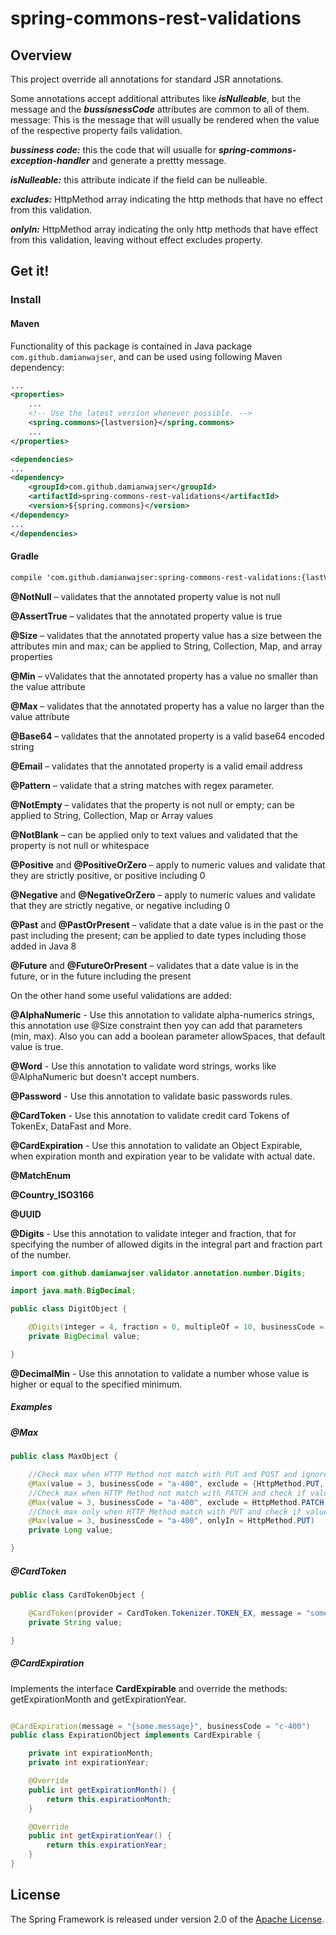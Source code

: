 # spring-commons-rest-validations

## Overview

This project override all annotations for standard JSR annotations.

Some annotations accept additional attributes like ***isNulleable***, but the message and the ***bussisnessCode***
attributes are common to all of them. message: This is the message that will usually be rendered when the value of the
respective property fails validation.

***bussiness code:*** this the code that will usualle for ***spring-commons-exception-handler*** and generate a prettty
message.

***isNulleable:*** this attribute indicate if the field can be nulleable.

***excludes:*** HttpMethod array indicating the http methods that have no effect from this validation.

***onlyIn:*** HttpMethod array indicating the only http methods that have effect from this validation, leaving without effect excludes property.

## Get it!

### Install

#### Maven

Functionality of this package is contained in Java package `com.github.damianwajser`, and can be used using following
Maven dependency:

```xml
...
<properties>
	...
	<!-- Use the latest version whenever possible. -->
	<spring.commons>{lastversion}</spring.commons>
	...
</properties>

<dependencies>
...
<dependency>
	<groupId>com.github.damianwajser</groupId>
	<artifactId>spring-commons-rest-validations</artifactId>
	<version>${spring.commons}</version>
</dependency>
...
</dependencies>
 ```

#### Gradle

 ```xml
 compile 'com.github.damianwajser:spring-commons-rest-validations:{lastVersion}'
 ```

**@NotNull** – validates that the annotated property value is not null

**@AssertTrue** – validates that the annotated property value is true

**@Size** – validates that the annotated property value has a size between the attributes min and max; can be applied to
String, Collection, Map, and array properties

**@Min** – vValidates that the annotated property has a value no smaller than the value attribute

**@Max** – validates that the annotated property has a value no larger than the value attribute

**@Base64** – validates that the annotated property is a valid base64 encoded string

**@Email** – validates that the annotated property is a valid email address

**@Pattern** – validate that a string matches with regex parameter.

**@NotEmpty** – validates that the property is not null or empty; can be applied to String, Collection, Map or Array
values

**@NotBlank** – can be applied only to text values and validated that the property is not null or whitespace

**@Positive** and **@PositiveOrZero** – apply to numeric values and validate that they are strictly positive, or
positive including 0

**@Negative** and **@NegativeOrZero** – apply to numeric values and validate that they are strictly negative, or
negative including 0

**@Past** and **@PastOrPresent** – validate that a date value is in the past or the past including the present; can be
applied to date types including those added in Java 8

**@Future** and **@FutureOrPresent** – validates that a date value is in the future, or in the future including the
present

On the other hand some useful validations are added:

**@AlphaNumeric** - Use this annotation to validate alpha-numerics strings, this annotation use @Size constraint then
yoy can add that parameters (min, max). Also you can add a boolean parameter allowSpaces, that default value is true.

**@Word** - Use this annotation to validate word strings, works like @AlphaNumeric but doesn't accept numbers.

**@Password** - Use this annotation to validate basic passwords rules.

**@CardToken** - Use this annotation to validate credit card Tokens of TokenEx, DataFast and More.

**@CardExpiration** - Use this annotation to validate an Object Expirable, when expiration month and expiration year to
be validate with actual date.

**@MatchEnum**

**@Country_ISO3166**

**@UUID**

**@Digits** - Use this annotation to validate integer and fraction, that for specifying the number of allowed digits in
the integral part and fraction part of the number.

```java
import com.github.damianwajser.validator.annotation.number.Digits;

import java.math.BigDecimal;

public class DigitObject {

    @Digits(integer = 4, fraction = 0, multipleOf = 10, businessCode = "a-400")    
    private BigDecimal value;

}
```
**@DecimalMin** - Use this annotation to validate a number whose value is higher or equal to the specified minimum.

##### Examples

##### @Max

```java
public class MaxObject {

	//Check max when HTTP Method not match with PUT and POST and ignore validation if value is null
	@Max(value = 3, businessCode = "a-400", exclude = {HttpMethod.PUT, HttpMethod.POST}, nulleable = true)
	//Check max when HTTP Method not match with PATCH and check if value equals null
	@Max(value = 3, businessCode = "a-400", exclude = HttpMethod.PATCH)
	//Check max only when HTTP Method match with PUT and check if value equals null
	@Max(value = 3, businessCode = "a-400", onlyIn = HttpMethod.PUT)
	private Long value;

}
```

##### @CardToken

```java
public class CardTokenObject {

	@CardToken(provider = CardToken.Tokenizer.TOKEN_EX, message = "some message", businessCode = "c-400")
	private String value;

}
```

##### @CardExpiration

Implements the interface **CardExpirable** and override the methods: getExpirationMonth and getExpirationYear.

```java

@CardExpiration(message = "{some.message}", businessCode = "c-400")
public class ExpirationObject implements CardExpirable {

    private int expirationMonth;
    private int expirationYear;

    @Override
    public int getExpirationMonth() {
        return this.expirationMonth;
    }

    @Override
    public int getExpirationYear() {
        return this.expirationYear;
    }
}
```

## License

The Spring Framework is released under version 2.0 of the [Apache License](http://www.apache.org/licenses/LICENSE-2.0).
